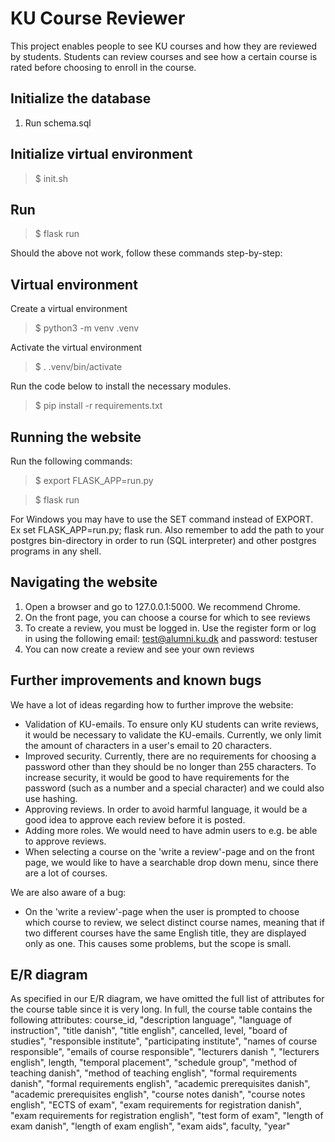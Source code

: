 # KU Course Reviewer

This project enables people to see KU courses and how they are reviewed by students. Students can review courses and see how a certain course is rated before choosing to enroll in the course.

## Initialize the database

1. Run schema.sql

## Initialize virtual environment

> $ init.sh

## Run

> $ flask run

Should the above not work, follow these commands step-by-step:

## Virtual environment

Create a virtual environment

> $ python3 -m venv .venv

Activate the virtual environment

> $ . .venv/bin/activate

Run the code below to install the necessary modules.

> $ pip install -r requirements.txt

## Running the website

Run the following commands:

> $ export FLASK_APP=run.py

> $ flask run

For Windows you may have to use the SET command instead of EXPORT. Ex set FLASK_APP=run.py; flask run. Also remember to add the path to your postgres bin-directory in order to run (SQL interpreter) and other postgres programs in any shell.

## Navigating the website

1. Open a browser and go to 127.0.0.1:5000. We recommend Chrome.
2. On the front page, you can choose a course for which to see reviews
3. To create a review, you must be logged in. Use the register form or log in using the following email: test@alumni.ku.dk and password: testuser
4. You can now create a review and see your own reviews

## Further improvements and known bugs

We have a lot of ideas regarding how to further improve the website:

* Validation of KU-emails. To ensure only KU students can write reviews, it would be necessary to validate the KU-emails. Currently, we only limit the amount of characters in a user's email to 20 characters.
* Improved security. Currently, there are no requirements for choosing a password other than they should be no longer than 255 characters. To increase security, it would be good to have requirements for the password (such as a number and a special character) and we could also use hashing.
* Approving reviews. In order to avoid harmful language, it would be a good idea to approve each review before it is posted.
* Adding more roles. We would need to have admin users to e.g. be able to approve reviews.
* When selecting a course on the 'write a review'-page and on the front page, we would like to have a searchable drop down menu, since there are a lot of courses.

We are also aware of a bug:

* On the 'write a review'-page when the user is prompted to choose which course to review, we select distinct course names, meaning that if two different courses have the same English title, they are displayed only as one. This causes some problems, but the scope is small.

## E/R diagram

As specified in our E/R diagram, we have omitted the full list of attributes for the course table since it is very long. In full, the course table contains the following attributes:
course_id, "description language", "language of instruction", "title danish", "title english",
                    cancelled, level, "board of studies", "responsible institute", "participating institute",
                    "names of course responsible", "emails of course responsible", "lecturers danish ",
                    "lecturers english", length, "temporal placement", "schedule group", "method of teaching danish",
                    "method of teaching english", "formal requirements danish", "formal requirements english",
                    "academic prerequisites danish", "academic prerequisites english", "course notes danish",
                    "course notes english", "ECTS of exam", "exam requirements for registration danish",
                    "exam requirements for registration english", "test form of exam", "length of exam danish",
                    "length of exam english", "exam aids", faculty, "year"
